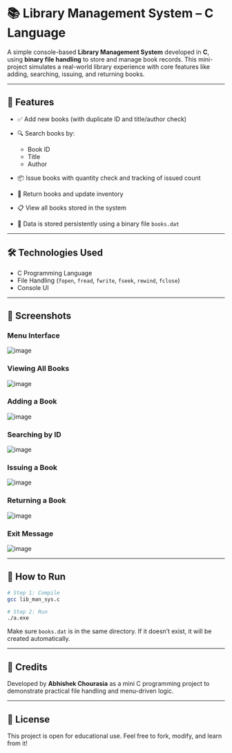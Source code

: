 # 📚 Library Management System – C Language

A simple console-based **Library Management System** developed in **C**, using **binary file handling** to store and manage book records. This mini-project simulates a real-world library experience with core features like adding, searching, issuing, and returning books.

---

## 🚀 Features

* ✅ Add new books (with duplicate ID and title/author check)
* 🔍 Search books by:

  * Book ID
  * Title
  * Author
* 📦 Issue books with quantity check and tracking of issued count
* 🔄 Return books and update inventory
* 📋 View all books stored in the system
* 💾 Data is stored persistently using a binary file `books.dat`

---

## 🛠️ Technologies Used

* C Programming Language
* File Handling (`fopen`, `fread`, `fwrite`, `fseek`, `rewind`, `fclose`)
* Console UI

---

## 📸 Screenshots

### Menu Interface

![image](https://github.com/user-attachments/assets/1d537337-3be1-4d41-953c-31d01a172937)


### Viewing All Books

![image](https://github.com/user-attachments/assets/3a899a1e-f1a5-434b-8419-aa4a15a7bdc7)


### Adding a Book

![image](https://github.com/user-attachments/assets/249c1909-c69d-4c47-87ac-23c7eb8dbc81)


### Searching by ID

![image](https://github.com/user-attachments/assets/e67d387e-c274-4b0b-acfc-7336cd432487)


### Issuing a Book

![image](https://github.com/user-attachments/assets/72ef2484-2ea0-4ac7-969c-8ea3b2b85a36)


### Returning a Book

![image](https://github.com/user-attachments/assets/cf804527-1479-4cbf-a714-163286c38cf6)


### Exit Message

![image](https://github.com/user-attachments/assets/7b6afea4-eabc-40d1-97c1-0d800c57cd6f)


---

## 🧪 How to Run

```bash
# Step 1: Compile
gcc lib_man_sys.c 

# Step 2: Run
./a.exe
```

Make sure `books.dat` is in the same directory. If it doesn’t exist, it will be created automatically.

---

## 🙌 Credits

Developed by **Abhishek Chourasia** as a mini C programming project to demonstrate practical file handling and menu-driven logic.

---

## 📝 License

This project is open for educational use. Feel free to fork, modify, and learn from it!
